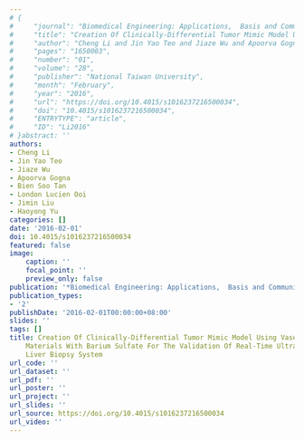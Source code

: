 ```yaml
---
# {
#     "journal": "Biomedical Engineering: Applications,  Basis and Communications",
#     "title": "Creation Of Clinically-Differential Tumor Mimic Model Using Vaseline-Based Materials With Barium Sulfate For The Validation Of Real-Time Ultrasound Image-Guided Liver Biopsy System",
#     "author": "Cheng Li and Jin Yao Teo and Jiaze Wu and Apoorva Gogna and Bien Soo Tan and London Lucien Ooi and Jimin Liu and Haoyong Yu",
#     "pages": "1650003",
#     "number": "01",
#     "volume": "28",
#     "publisher": "National Taiwan University",
#     "month": "February",
#     "year": "2016",
#     "url": "https://doi.org/10.4015/s1016237216500034",
#     "doi": "10.4015/s1016237216500034",
#     "ENTRYTYPE": "article",
#     "ID": "Li2016"
# }abstract: ''
authors:
- Cheng Li
- Jin Yao Teo
- Jiaze Wu
- Apoorva Gogna
- Bien Soo Tan
- London Lucien Ooi
- Jimin Liu
- Haoyong Yu
categories: []
date: '2016-02-01'
doi: 10.4015/s1016237216500034
featured: false
image:
    caption: ''
    focal_point: ''
    preview_only: false
publication: '*Biomedical Engineering: Applications,  Basis and Communications,February*'
publication_types:
- '2'
publishDate: '2016-02-01T00:00:00+08:00'
slides: ''
tags: []
title: Creation Of Clinically-Differential Tumor Mimic Model Using Vaseline-Based
    Materials With Barium Sulfate For The Validation Of Real-Time Ultrasound Image-Guided
    Liver Biopsy System
url_code: ''
url_dataset: ''
url_pdf: ''
url_poster: ''
url_project: ''
url_slides: ''
url_source: https://doi.org/10.4015/s1016237216500034
url_video: ''
---
```

